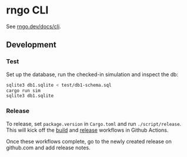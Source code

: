 # rngo CLI

See [rngo.dev/docs/cli](https://rngo.dev/docs/cli).

## Development

### Test

Set up the database, run the checked-in simulation and inspect the db:

```bash
sqlite3 db1.sqlite < test/db1-schema.sql
cargo run sim
sqlite3 db1.sqlite
```

### Release

To release, set `package.version` in `Cargo.toml` and run `./script/release`. This will kick off the [build](.github/workflows/build.yml) and [release](.github/workflows/release.yml) workflows in Github Actions.

Once these workflows complete, go to the newly created release on github.com and add release notes.
